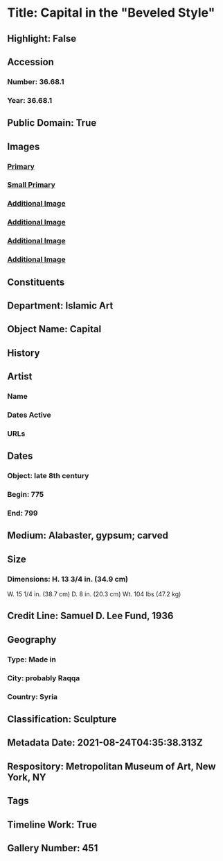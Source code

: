 # Title: Capital in the "Beveled Style"
## Highlight: False
## Accession
### Number: 36.68.1
### Year: 36.68.1
## Public Domain: True
## Images
### [Primary](https://images.metmuseum.org/CRDImages/is/original/DT11798.jpg)
### [Small Primary](https://images.metmuseum.org/CRDImages/is/web-large/DT11798.jpg)
### [Additional Image](https://images.metmuseum.org/CRDImages/is/original/h1_36.68.1.jpg)
### [Additional Image](https://images.metmuseum.org/CRDImages/is/original/sf36-68-1a.jpg)
### [Additional Image](https://images.metmuseum.org/CRDImages/is/original/36.68.1b.jpg)
### [Additional Image](https://images.metmuseum.org/CRDImages/is/original/36.68.1a.jpg)
## Constituents
## Department: Islamic Art
## Object Name: Capital
## History
## Artist
### Name
### Dates Active
### URLs
## Dates
### Object: late 8th century
### Begin: 775
### End: 799
## Medium: Alabaster, gypsum; carved
## Size
### Dimensions: H. 13 3/4 in. (34.9 cm)
W. 15 1/4 in. (38.7 cm)
D. 8 in. (20.3 cm)
Wt. 104 lbs (47.2 kg)
## Credit Line: Samuel D. Lee Fund, 1936
## Geography
### Type: Made in
### City: probably Raqqa
### Country: Syria
## Classification: Sculpture
## Metadata Date: 2021-08-24T04:35:38.313Z
## Respository: Metropolitan Museum of Art, New York, NY
## Tags
## Timeline Work: True
## Gallery Number: 451